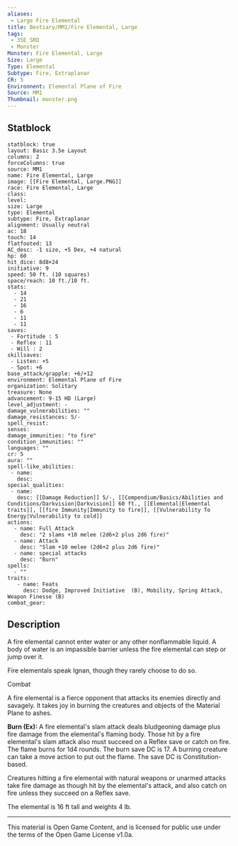 ```yaml
---
aliases:
 - Large Fire Elemental
title: Bestiary/MM1/Fire Elemental, Large
tags: 
 - 35E_SRD
 - Monster
Monster: Fire Elemental, Large
Size: Large
Type: Elemental
Subtype: Fire, Extraplanar
CR: 5
Environnent: Elemental Plane of Fire
Source: MM1
Thumbnail: monster.png
---
```


## Statblock

```statblock
statblock: true
layout: Basic 3.5e Layout
columns: 2
forceColumns: true
source: MM1 
name: Fire Elemental, Large
image: [[Fire Elemental, Large.PNG]]
race: Fire Elemental, Large
class: 
level: 
size: Large
type: Elemental
subtype: Fire, Extraplanar
alignment: Usually neutral
ac: 18
touch: 14
flatfooted: 13
AC_desc: -1 size, +5 Dex, +4 natural
hp: 60
hit_dice: 8d8+24
initiative: 9
speed: 50 ft. (10 squares)
space/reach: 10 ft./10 ft.
stats:
  - 14
  - 21
  - 16
  - 6
  - 11
  - 11
saves:
 - Fortitude : 5
 - Reflex : 11
 - Will : 2
skillsaves:
 - Listen: +5
 - Spot: +6
base_attack/grapple: +6/+12
environment: Elemental Plane of Fire
organization: Solitary
treasure: None
advancement: 9-15 HD (Large)
level_adjustment: -
damage_vulnerabilities: ""
damage_resistances: 5/-
spell_resist: 
senses: 
damage_immunities: "to fire"
condition_immunities: ""
languages: ""
cr: 5
aura: ""
spell-like_abilities:
 - name: 
   desc: 
special_qualities:
 - name:
   desc: [[Damage Reduction]] 5/-, [[Compendium/Basics/Abilities and Conditions/Darkvision|Darkvision]] 60 ft., [[Elemental|Elemental traits]], [[fire Immunity|Immunity to fire]], [[Vulnerability To Energy|Vulnerability to cold]] 
actions:
  - name: Full Attack
    desc: "2 slams +10 melee (2d6+2 plus 2d6 fire)"
  - name: Attack
    desc: "Slam +10 melee (2d6+2 plus 2d6 fire)"
  - name: special attacks
    desc: "Burn"
spells:
  - ""
traits:
   - name: Feats
     desc: Dodge, Improved Initiative  (B), Mobility, Spring Attack, Weapon Finesse (B)
combat_gear:  
```

## Description



A fire elemental cannot enter water or any other nonflammable liquid. A body of water is an impassible barrier unless the fire elemental can step or jump over it.

Fire elementals speak Ignan, though they rarely choose to do so.

Combat

A fire elemental is a fierce opponent that attacks its enemies directly and savagely. It takes joy in burning the creatures and objects of the Material Plane to ashes.


**Burn (Ex):** A fire elemental's slam attack deals bludgeoning damage plus fire damage from the elemental's flaming body. Those hit by a fire elemental's slam attack also must succeed on a Reflex save or catch on fire. The flame burns for 1d4 rounds. The burn save DC is 17. A burning creature can take a move action to put out the flame. The save DC is Constitution- based.

Creatures hitting a fire elemental with natural weapons or unarmed attacks take fire damage as though hit by the elemental's attack, and also catch on fire unless they succeed on a Reflex save.

The elemental is 16 ft tall and weights 4 lb.

---

This material is Open Game Content, and is licensed for public use under the terms of the Open Game License v1.0a.
